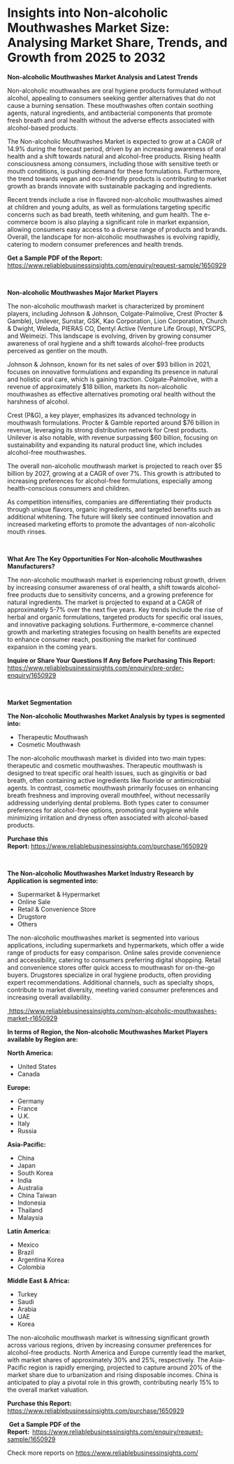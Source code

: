 <p><h1>Insights into Non-alcoholic Mouthwashes Market Size: Analysing Market Share, Trends, and Growth from 2025 to 2032</h1></p><p><strong>Non-alcoholic Mouthwashes Market Analysis and Latest Trends</strong></p>
<p><p>Non-alcoholic mouthwashes are oral hygiene products formulated without alcohol, appealing to consumers seeking gentler alternatives that do not cause a burning sensation. These mouthwashes often contain soothing agents, natural ingredients, and antibacterial components that promote fresh breath and oral health without the adverse effects associated with alcohol-based products. </p><p>The Non-alcoholic Mouthwashes Market is expected to grow at a CAGR of 14.9% during the forecast period, driven by an increasing awareness of oral health and a shift towards natural and alcohol-free products. Rising health consciousness among consumers, including those with sensitive teeth or mouth conditions, is pushing demand for these formulations. Furthermore, the trend towards vegan and eco-friendly products is contributing to market growth as brands innovate with sustainable packaging and ingredients.</p><p>Recent trends include a rise in flavored non-alcoholic mouthwashes aimed at children and young adults, as well as formulations targeting specific concerns such as bad breath, teeth whitening, and gum health. The e-commerce boom is also playing a significant role in market expansion, allowing consumers easy access to a diverse range of products and brands. Overall, the landscape for non-alcoholic mouthwashes is evolving rapidly, catering to modern consumer preferences and health trends.</p></p>
<p><strong>Get a Sample PDF of the Report:&nbsp;</strong> <a href="https://www.reliablebusinessinsights.com/enquiry/request-sample/1650929?utm_campaign=2239&utm_medium=2&utm_source=Github&utm_content=ia&utm_term=23032025&utm_id=non-alcoholic-mouthwashes">https://www.reliablebusinessinsights.com/enquiry/request-sample/1650929</a></p>
<p>&nbsp;</p>
<p><strong>Non-alcoholic Mouthwashes Major Market Players</strong></p>
<p><p>The non-alcoholic mouthwash market is characterized by prominent players, including Johnson & Johnson, Colgate-Palmolive, Crest (Procter & Gamble), Unilever, Sunstar, GSK, Kao Corporation, Lion Corporation, Church & Dwight, Weleda, PIERAS CO, Dentyl Active (Venture Life Group), NYSCPS, and Weimeizi. This landscape is evolving, driven by growing consumer awareness of oral hygiene and a shift towards alcohol-free products perceived as gentler on the mouth.</p><p>Johnson & Johnson, known for its net sales of over $93 billion in 2021, focuses on innovative formulations and expanding its presence in natural and holistic oral care, which is gaining traction. Colgate-Palmolive, with a revenue of approximately $18 billion, markets its non-alcoholic mouthwashes as effective alternatives promoting oral health without the harshness of alcohol.</p><p>Crest (P&G), a key player, emphasizes its advanced technology in mouthwash formulations. Procter & Gamble reported around $76 billion in revenue, leveraging its strong distribution network for Crest products. Unilever is also notable, with revenue surpassing $60 billion, focusing on sustainability and expanding its natural product line, which includes alcohol-free mouthwashes.</p><p>The overall non-alcoholic mouthwash market is projected to reach over $5 billion by 2027, growing at a CAGR of over 7%. This growth is attributed to increasing preferences for alcohol-free formulations, especially among health-conscious consumers and children.</p><p>As competition intensifies, companies are differentiating their products through unique flavors, organic ingredients, and targeted benefits such as additional whitening. The future will likely see continued innovation and increased marketing efforts to promote the advantages of non-alcoholic mouth rinses.</p></p>
<p>&nbsp;</p>
<p><strong>What Are The Key Opportunities For Non-alcoholic Mouthwashes Manufacturers?</strong></p>
<p><p>The non-alcoholic mouthwash market is experiencing robust growth, driven by increasing consumer awareness of oral health, a shift towards alcohol-free products due to sensitivity concerns, and a growing preference for natural ingredients. The market is projected to expand at a CAGR of approximately 5-7% over the next five years. Key trends include the rise of herbal and organic formulations, targeted products for specific oral issues, and innovative packaging solutions. Furthermore, e-commerce channel growth and marketing strategies focusing on health benefits are expected to enhance consumer reach, positioning the market for continued expansion in the coming years.</p></p>
<p><strong>Inquire or Share Your Questions If Any Before Purchasing This Report:</strong> <a href="https://www.reliablebusinessinsights.com/enquiry/pre-order-enquiry/1650929?utm_campaign=2239&utm_medium=2&utm_source=Github&utm_content=ia&utm_term=23032025&utm_id=non-alcoholic-mouthwashes">https://www.reliablebusinessinsights.com/enquiry/pre-order-enquiry/1650929</a></p>
<p>&nbsp;</p>
<p><strong>Market Segmentation</strong></p>
<p><strong>The Non-alcoholic Mouthwashes Market Analysis by types is segmented into:</strong></p>
<p><ul><li>Therapeutic Mouthwash</li><li>Cosmetic Mouthwash</li></ul></p>
<p><p>The non-alcoholic mouthwash market is divided into two main types: therapeutic and cosmetic mouthwashes. Therapeutic mouthwash is designed to treat specific oral health issues, such as gingivitis or bad breath, often containing active ingredients like fluoride or antimicrobial agents. In contrast, cosmetic mouthwash primarily focuses on enhancing breath freshness and improving overall mouthfeel, without necessarily addressing underlying dental problems. Both types cater to consumer preferences for alcohol-free options, promoting oral hygiene while minimizing irritation and dryness often associated with alcohol-based products.</p></p>
<p><strong>Purchase this Report:&nbsp;</strong><a href="https://www.reliablebusinessinsights.com/purchase/1650929?utm_campaign=2239&utm_medium=2&utm_source=Github&utm_content=ia&utm_term=23032025&utm_id=non-alcoholic-mouthwashes">https://www.reliablebusinessinsights.com/purchase/1650929</a></p>
<p>&nbsp;</p>
<p><strong>The Non-alcoholic Mouthwashes Market Industry Research by Application is segmented into:</strong></p>
<p><ul><li>Supermarket & Hypermarket</li><li>Online Sale</li><li>Retail & Convenience Store</li><li>Drugstore</li><li>Others</li></ul></p>
<p><p>The non-alcoholic mouthwashes market is segmented into various applications, including supermarkets and hypermarkets, which offer a wide range of products for easy comparison. Online sales provide convenience and accessibility, catering to consumers preferring digital shopping. Retail and convenience stores offer quick access to mouthwash for on-the-go buyers. Drugstores specialize in oral hygiene products, often providing expert recommendations. Additional channels, such as specialty shops, contribute to market diversity, meeting varied consumer preferences and increasing overall availability.</p></p>
<p><a href="https://www.reliablebusinessinsights.com/non-alcoholic-mouthwashes-market-r1650929?utm_campaign=2239&utm_medium=2&utm_source=Github&utm_content=ia&utm_term=23032025&utm_id=non-alcoholic-mouthwashes">&nbsp;https://www.reliablebusinessinsights.com/non-alcoholic-mouthwashes-market-r1650929</a></p>
<p><strong>In terms of Region, the Non-alcoholic Mouthwashes Market Players available by Region are:</strong></p>
<p>
    <p> <strong> North America: </strong>
        <ul>
            <li>United States</li>
            <li>Canada</li>
        </ul>
        </p> 
    <p> <strong> Europe: </strong>
        <ul>
            <li>Germany</li>
            <li>France</li>
            <li>U.K.</li>
            <li>Italy</li>
            <li>Russia</li>
        </ul>
        </p> 
    <p> <strong> Asia-Pacific: </strong>
        <ul>
            <li>China</li>
            <li>Japan</li>
            <li>South Korea</li>
            <li>India</li>
            <li>Australia</li>
            <li>China Taiwan</li>
            <li>Indonesia</li>
            <li>Thailand</li>
            <li>Malaysia</li>
        </ul>
        </p> 
    <p> <strong> Latin America: </strong>
        <ul>
            <li>Mexico</li>
            <li>Brazil</li>
            <li>Argentina Korea</li>
            <li>Colombia</li>
        </ul>
        </p> 
    <p> <strong> Middle East & Africa: </strong>
        <ul>
            <li>Turkey</li>
            <li>Saudi</li>
            <li>Arabia</li>
            <li>UAE</li>
            <li>Korea</li>
        </ul>
    </p>
    </p>
<p><p>The non-alcoholic mouthwash market is witnessing significant growth across various regions, driven by increasing consumer preferences for alcohol-free products. North America and Europe currently lead the market, with market shares of approximately 30% and 25%, respectively. The Asia-Pacific region is rapidly emerging, projected to capture around 20% of the market share due to urbanization and rising disposable incomes. China is anticipated to play a pivotal role in this growth, contributing nearly 15% to the overall market valuation.</p></p>
<p><strong>Purchase this Report: </strong><a href="https://www.reliablebusinessinsights.com/purchase/1650929?utm_campaign=2239&utm_medium=2&utm_source=Github&utm_content=ia&utm_term=23032025&utm_id=non-alcoholic-mouthwashes">https://www.reliablebusinessinsights.com/purchase/1650929</a></p>
<p>&nbsp;<strong>Get a Sample PDF of the Report:&nbsp;&nbsp;</strong><a href="https://www.reliablebusinessinsights.com/enquiry/request-sample/1650929?utm_campaign=2239&utm_medium=2&utm_source=Github&utm_content=ia&utm_term=23032025&utm_id=non-alcoholic-mouthwashes">https://www.reliablebusinessinsights.com/enquiry/request-sample/1650929</a></p>
<p><strong></strong></p>
<p>Check more reports on <a href="https://www.reliablebusinessinsights.com/?utm_campaign=2239&utm_medium=2&utm_source=Github&utm_content=ia&utm_term=23032025&utm_id=non-alcoholic-mouthwashes">https://www.reliablebusinessinsights.com/</a></p>